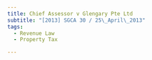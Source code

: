 ```yaml
---
title: Chief Assessor v Glengary Pte Ltd 
subtitle: "[2013] SGCA 30 / 25\_April\_2013"
tags:
  - Revenue Law
  - Property Tax

---
```


